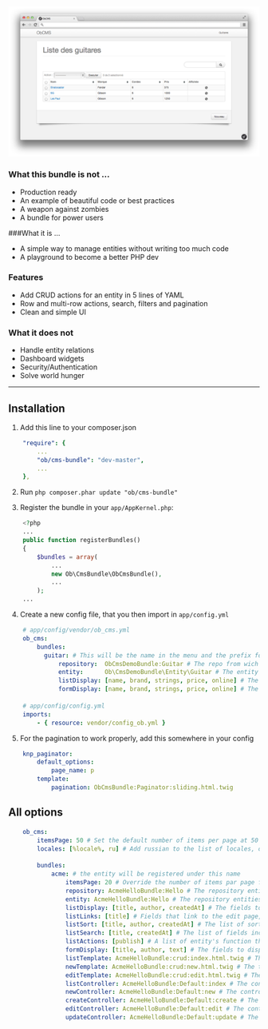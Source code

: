 ![Listing Page](/Resources/doc/images/listing.png?raw=true)

### What this bundle is not …
- Production ready
- An example of beautiful code or best practices
- A weapon against zombies
- A bundle for power users
 
###What it is …
- A simple way to manage entities without writing too much code
- A playground to become a better PHP dev

### Features
- Add CRUD actions for an entity in 5 lines of YAML
- Row and multi-row actions, search, filters and pagination
- Clean and simple UI

### What it does not
- Handle entity relations
- Dashboard widgets
- Security/Authentication
- Solve world hunger


***


## Installation
1. Add this line to your composer.json
``` yaml
    "require": {
        ...
        "ob/cms-bundle": "dev-master",
        ...
    },
```

2. Run `php composer.phar update "ob/cms-bundle"`

3. Register the bundle in your `app/AppKernel.php`:
``` php
    <?php
    ...
    public function registerBundles()
    {
        $bundles = array(
            ...
            new Ob\CmsBundle\ObCmsBundle(),
            ...
        );
    ...
```

4. Create a new config file, that you then import in `app/config.yml`
``` yaml
    # app/config/vendor/ob_cms.yml
    ob_cms:
        bundles:
          guitar: # This will be the name in the menu and the prefix for translations
              repository:  ObCmsDemoBundle:Guitar # The repo from wich to query
              entity:      Ob\CmsDemoBundle\Entity\Guitar # The entity class
              listDisplay: [name, brand, strings, price, online] # The fields displayed in the listing
              formDisplay: [name, brand, strings, price, online] # The fields displayed in the forms

    # app/config/config.yml
    imports:
        - { resource: vendor/config_ob.yml }
```

5. For the pagination to work properly, add this somewhere in your config
``` yaml
    knp_paginator:
        default_options:
            page_name: p
        template:
            pagination: ObCmsBundle:Paginator:sliding.html.twig
```

## All options
``` yaml
    ob_cms:
        itemsPage: 50 # Set the default number of items per page at 50
        locales: [%locale%, ru] # Add russian to the list of locales, on top of the default locale
    
        bundles:
            acme: # the entity will be registered under this name
                itemsPage: 20 # Override the number of items par page for this entity
                repository: AcmeHelloBundle:Hello # The repository entities are queried from
                entity: AcmeHelloBundle:Hello # The repository entities are queried from
                listDisplay: [title, author, createdAt] # The fields to display on the listing page
                listLinks: [title] # Fields that link to the edit page, the first one is a link by default
                listSort: [title, author, createdAt] # The list of sortable fields
                listSearch: [title, createdAt] # The list of fields include in the textSearch, doesn't support foreign keys
                listActions: [publish] # A list of entity's function that can be used as actions in the listing
                formDisplay: [title, author, text] # The fields to display in the create and edit form
                listTemplate: AcmeHelloBundle:crud:index.html.twig # The template to use for this entity's listing page
                newTemplate: AcmeHelloBundle:crud:new.html.twig # The template to use for this entity's creation page
                editTemplate: AcmeHelloBundle:crud:edit.html.twig # The template to use for this entity's edit page
                listController: AcmeHelloBundle:Default:index # The controller action to handle the index action
                newController: AcmeHelloBundle:Default:new # The controller action to handle the new action
                createController: AcmeHelloBundle:Default:create # The controller action to handle the create action
                editController: AcmeHelloBundle:Default:edit # The controller action to handle the edit action
                updateController: AcmeHelloBundle:Default:update # The controller action to handle the update action
```
